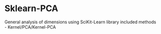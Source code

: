 # Sklearn-PCA
General analysis of dimensions using SciKit-Learn library included methods - Kernel/PCA/Kernel-PCA
